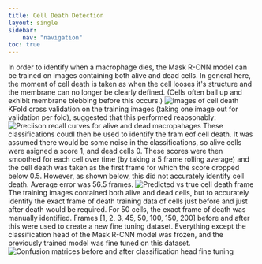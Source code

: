 ```yaml
---
title: Cell Death Detection
layout: single 
sidebar: 
    nav: "navigation"
toc: true
---
```


In order to identify when a macrophage dies, the Mask R-CNN model can be trained on images containing both alive and dead cells. In general here, the moment of cell death is taken as when the cell looses it's structure and the membrane can no longer be clearly defined. (Cells often ball up and exhibit membrane blebbing before this occurs.)
![Images of cell death](/images/CellDeathMontage.png)
KFold cross validation on the training images (taking one image out for validation per fold), suggested that this performed reaosonably:
![Preciison recall curves for alive and dead macropahages](/images/maskrcnn_performance.png)
These classifications coudl then be used to identify the fram eof cell death. It was assumed there would be some noise in the classifications, so alive cells were asigned a score 1, and dead cells 0. These scores were then smoothed for each cell over time (by taking a 5 frame rolling average) and the cell death was taken as the first frame for which the score dropped below 0.5. However, as shown below, this did not accurately identify cell death. Average error was 56.5 frames.
![Predicted vs true cell death frame](/images/CellDeathPredictionAccuracy.png)
The training images contained both alive and dead cells, but to accurately identify the exact frame of death training data of cells just before and just after death would be required. For 50 cells, the exact frame of death was manually identified. Frames [1, 2, 3, 45, 50, 100, 150, 200] before and after this were used to create a new fine tuning dataset. Everything except the classification head of the Mask R-CNN model was frozen, and the previously trained model was fine tuned on this dataset.
![Confusion matrices before and after classification head fine tuning](/images/death_confusion.png)